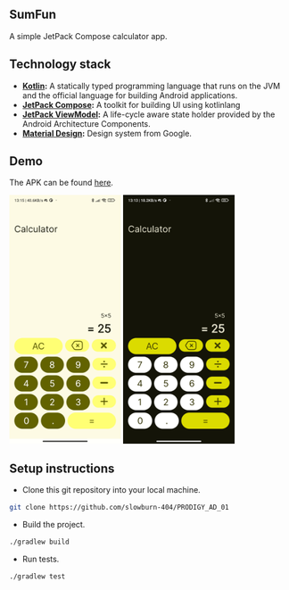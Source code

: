 ## SumFun

A simple JetPack Compose calculator app.

## Technology stack

- **[Kotlin](https://kotlinlang.org/):** A statically typed programming language that runs on the JVM and the official language for building Android applications.
- **[JetPack Compose](https://developer.android.com/compose):** A toolkit for building UI using kotlinlang
- **[JetPack ViewModel](https://developer.android.com/topic/libraries/architecture/viewmodel):** A life-cycle aware state holder provided by the Android Architecture Components.
- **[Material Design](https://m3.material.io/):** Design system from Google.

## Demo

The APK can be found [here](https://github.com/slowburn-404/PRODIGY_AD_01/releases/tag/v1.0.0).

<img src="./screenshots/lightmode.png" alt="light mode" width="200"/>
<img src="./screenshots/darkmode.png" alt="dark mode" width="200"/>

## Setup instructions

- Clone this git repository into your local machine.

```bash
git clone https://github.com/slowburn-404/PRODIGY_AD_01
```

- Build the project.

```bash
./gradlew build 
```

- Run tests.

```bash
./gradlew test
```
